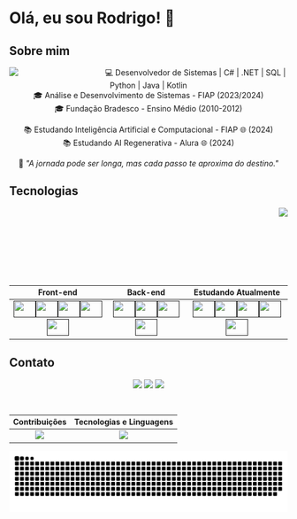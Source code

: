 # Olá, eu sou Rodrigo! 👋

## Sobre mim

<img src="https://user-images.githubusercontent.com/74038190/212741999-016fddbd-617a-4448-8042-0ecf907aea25.gif" width="170px" align="left">

<div align="center"> 
          
:computer: Desenvolvedor de Sistemas | C# | .NET | SQL | Python | Java | Kotlin <br>
:mortar_board: Análise e Desenvolvimento de Sistemas - FIAP (2023/2024) <br>
:mortar_board: Fundação Bradesco - Ensino Médio (2010-2012) <br>

:books: Estudando Inteligência Artificial e Computacional - FIAP :globe_with_meridians: (2024) <br>
:books: Estudando AI Regenerativa - Alura :globe_with_meridians: (2024) <br>

:thought_balloon: <em> "A jornada pode ser longa, mas cada passo te aproxima do destino." </em> <br> 

</div>


## Tecnologias

<img align="right" height="140" src="https://user-images.githubusercontent.com/74038190/216654136-2b97900b-59ee-45c5-87bb-0c359e31dd2f.gif"> 

<div align="center">

Front-end | Back-end | Estudando Atualmente
:---------:|:---------:|:----------------------:
<a href=" " target="_blank"><img height="30" width="40" src="https://cdn.jsdelivr.net/gh/devicons/devicon/icons/html5/html5-original-wordmark.svg" /></a><a href=" " target="_blank"><img height="30" width="40" src="https://cdn.jsdelivr.net/gh/devicons/devicon/icons/css3/css3-original-wordmark.svg" /></a><a href=" " target="_blank"><img  height="30" width="40" src="https://cdn.jsdelivr.net/gh/devicons/devicon/icons/javascript/javascript-original.svg" /></a><a href=" " target="_blank"><img height="30" width="40" src="https://cdn.jsdelivr.net/gh/devicons/devicon/icons/bootstrap/bootstrap-original-wordmark.svg" /></a><a href=" " target="_blank"><img height="30" width="40" src="https://cdn.jsdelivr.net/gh/devicons/devicon@latest/icons/nodejs/nodejs-original-wordmark.svg"/></a> | <a href=" " target="_blank"><img height="30" width="40" src="https://cdn.jsdelivr.net/gh/devicons/devicon/icons/python/python-original.svg" /></a><a href=" " target="_blank"><img height="30" width="40" src="https://cdn.jsdelivr.net/gh/devicons/devicon@latest/icons/oracle/oracle-original.svg" /></a><a href=" " target="_blank"><img height="30" width="40" src="https://cdn.jsdelivr.net/gh/devicons/devicon@latest/icons/csharp/csharp-original.svg"/></a><a href=" " target="_blank"><img height="30" width="40" src="https://cdn.jsdelivr.net/gh/devicons/devicon/icons/java/java-original.svg" /></a> | <a href=" " target="_blank"><img height="30" width="40" src="https://cdn.jsdelivr.net/gh/devicons/devicon@latest/icons/kotlin/kotlin-original.svg" /></a><a href=" " target="_blank"><img height="30" width="40" src="https://cdn.jsdelivr.net/gh/devicons/devicon@latest/icons/androidstudio/androidstudio-original.svg"/></a><a href="" target="_blank"><img height="30" width="40" src="https://cdn.jsdelivr.net/gh/devicons/devicon@latest/icons/firebase/firebase-original-wordmark.svg"/></a><a href=" " target="_blank"><img  height="30" width="40" src="https://cdn.jsdelivr.net/gh/devicons/devicon@latest/icons/mongodb/mongodb-original-wordmark.svg" /></a><a href=" " target="_blank"><img  height="30" width="40" src="https://cdn.jsdelivr.net/gh/devicons/devicon@latest/icons/azure/azure-original-wordmark.svg" /></a> 

</div>
          
## Contato

<div align="center">
          
  <a href="https://www.linkedin.com/in/rodrigofribeiro95" target="_blank"><img src="https://img.shields.io/badge/-LinkedIn-%230077B5?style=for-the-badge&logo=linkedin&logoColor=white" target="_blank"></a> 
  <a href=" " target="_blank"><img src="https://img.shields.io/badge/-Instagram-%23E4405F?style=for-the-badge&logo=instagram&logoColor=white" target="_blank"></a>
  <a href ="rodrigofr41@gmail.com"><img src="https://img.shields.io/badge/Gmail-D14836?style=for-the-badge&logo=gmail&logoColor=white" target="_blank"></a>
<br>
          
<br>

Contribuições | Tecnologias e Linguagens
:---------:|:----------------------:          
<img height="200em" src='https://github-readme-streak-stats.herokuapp.com?user=DigouO&theme=dracula&hide_border=false&date_format=j%20M%5B%20Y%5D'/> | <img height="200em" src="https://github-readme-stats.vercel.app/api/top-langs/?username=DigouO&layout=compact&langs_count=7&hide=hack,scss,less,stylus&theme=dracula"/>
</a>

<picture>
  <source
    media="(prefers-color-scheme: dark)"
    srcset="https://raw.githubusercontent.com/platane/snk/output/github-contribution-grid-snake-dark.svg"
  />
  <source
    media="(prefers-color-scheme: light)"
    srcset="https://raw.githubusercontent.com/platane/snk/output/github-contribution-grid-snake.svg"
  />
  <img
    alt="github contribution grid snake animation"
    src="https://raw.githubusercontent.com/platane/snk/output/github-contribution-grid-snake.svg"
  />
</picture>

</div>

<!--
**DigouO/RodrigoF.Ribeiro** is a ✨ _special_ ✨ repository because its `README.md` (this file) appears on your GitHub profile.

Here are some ideas to get you started:

- 🔭 I’m currently working on ...
- 🌱 I’m currently learning ...
- 👯 I’m looking to collaborate on ...
- 🤔 I’m looking for help with ...
- 💬 Ask me about ...
- 📫 How to reach me: ...
- 😄 Pronouns: ...
- ⚡ Fun fact: ...
-->
